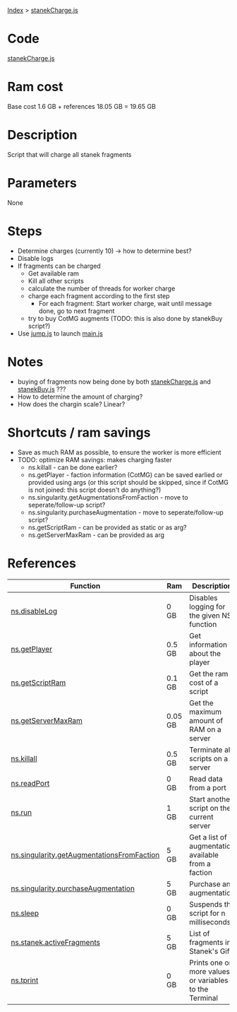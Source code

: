 [Index](./index.md) > [stanekCharge.js](./stanekCharge.md)

# Code
[stanekCharge.js](/scripts/stanekCharge.js)

# Ram cost
Base cost 1.6 GB + references 18.05 GB = 19.65 GB

# Description
Script that will charge all stanek fragments

# Parameters
None

# Steps
* Determine charges (currently 10) -> how to determine best?
* Disable logs
* If fragments can be charged
  * Get available ram
  * Kill all other scripts
  * calculate the number of threads for worker charge
  * charge each fragment according to the first step
    * For each fragment: Start worker charge, wait until message done, go to next fragment    
  * try to buy CotMG augments (TODO: this is also done by stanekBuy script?)
* Use [jump.js](./jump.md) to launch [main.js](./main.js)

# Notes
* buying of fragments now being done by both [stanekCharge.js](./stanekCharge.md) and [stanekBuy.js](./stanekBuy.md) ???
* How to determine the amount of charging?
* How does the chargin scale? Linear?

# Shortcuts / ram savings
* Save as much RAM as possible, to ensure the worker is more efficient
* TODO: optimize RAM savings: makes charging faster
  * ns.killall - can be done earlier?
  * ns.getPlayer - faction information (CotMG) can be saved earlied or provided using args (or this script should be skipped, since if CotMG is not joined: this script doesn't do anything?)
  * ns.singularity.getAugmentationsFromFaction - move to seperate/follow-up script?
  * ns.singularity.purchaseAugmentation - move to seperate/follow-up script?
  * ns.getScriptRam - can be provided as static or as arg?
  * ns.getServerMaxRam - can be provided as arg

# References
| Function | Ram | Description |
|  --- | --- | --- |
| [ns.disableLog](https://github.com/bitburner-official/bitburner-src/blob/dev/markdown/bitburner.ns.disablelog.md) | 0 GB | Disables logging for the given NS function |
| [ns.getPlayer](https://github.com/bitburner-official/bitburner-src/blob/dev/markdown/bitburner.ns.getplayer.md) | 0.5 GB | Get information about the player |
| [ns.getScriptRam](https://github.com/bitburner-official/bitburner-src/blob/dev/markdown/bitburner.ns.getscriptram.md) | 0.1 GB | Get the ram cost of a script |
| [ns.getServerMaxRam](https://github.com/bitburner-official/bitburner-src/blob/dev/markdown/bitburner.ns.getservermaxram.md) | 0.05 GB | Get the maximum amount of RAM on a server |
| [ns.killall](https://github.com/bitburner-official/bitburner-src/blob/dev/markdown/bitburner.ns.killall.md) | 0.5 GB | Terminate all scripts on a server |
| [ns.readPort](https://github.com/bitburner-official/bitburner-src/blob/dev/markdown/bitburner.ns.readport.md) | 0 GB | Read data from a port |
| [ns.run](https://github.com/bitburner-official/bitburner-src/blob/dev/markdown/bitburner.ns.run.md) | 1 GB | Start another script on the current server |
| [ns.singularity.getAugmentationsFromFaction](https://github.com/bitburner-official/bitburner-src/blob/dev/markdown/bitburner.singularity.getaugmentationsfromfaction.md) | 5 GB | Get a list of augmentation available from a faction |
| [ns.singularity.purchaseAugmentation](https://github.com/bitburner-official/bitburner-src/blob/dev/markdown/bitburner.singularity.purchaseaugmentation.md) | 5 GB | Purchase an augmentation |
| [ns.sleep](https://github.com/bitburner-official/bitburner-src/blob/dev/markdown/bitburner.ns.sleep.md) | 0 GB | Suspends the script for n milliseconds |
| [ns.stanek.activeFragments](https://github.com/bitburner-official/bitburner-src/blob/dev/markdown/bitburner.stanek.activefragments.md) | 5 GB | List of fragments in Stanek's Gift |
| [ns.tprint](https://github.com/bitburner-official/bitburner-src/blob/dev/markdown/bitburner.ns.tprint.md) | 0 GB | Prints one or more values or variables to the Terminal |
